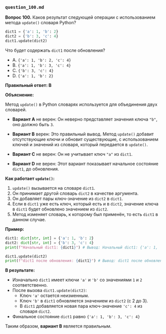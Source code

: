 ### `question_100.md`

**Вопрос 100.** Каков результат следующей операции с использованием метода `update()` словаря Python?

```python
dict1 = {'a': 1, 'b': 2}
dict2 = {'b': 3, 'c': 4}
dict1.update(dict2)
```

Что будет содержать `dict1` после обновления?

- A. `{'a': 1, 'b': 2, 'c': 4}`
- B. `{'a': 1, 'b': 3, 'c': 4}`
- C. `{'b': 3, 'c': 4}`
- D. `{'a': 1, 'b': 2}`

**Правильный ответ: B**

**Объяснение:**

Метод `update()` в Python словарях используется для объединения двух словарей.

*   **Вариант A** не верен: Он неверно представляет значения ключа `"b"`, оно должно быть `3`.

*   **Вариант B** верен: Это правильный вывод. Метод `update()` добавит отсутствующие ключи и обновит существующие, с использованием ключей и значений из словаря, который передается в `update()`.

*   **Вариант C** не верен: Он не учитывает ключ `"a"` из `dict1`.

*   **Вариант D** не верен: Этот вариант показывает начальное состояние `dict1`, до обновления.

**Как работает `update()`:**

1.  `update()` вызывается на словаре `dict1`.
2.  Он принимает другой словарь `dict2` в качестве аргумента.
3.  Он добавляет пары ключ-значение из `dict2` в `dict1`.
4.  Если в `dict1` уже есть ключ, который есть и в `dict2`, значение ключа в `dict1` будет обновлено значением из `dict2`.
5.  Метод изменяет словарь, к которому был применён, то есть `dict1` в данном случае.

**Пример:**

```python
dict1: dict[str, int] = {'a': 1, 'b': 2}
dict2: dict[str, int] = {'b': 3, 'c': 4}
print(f"Начальный dict1: {dict1}") # Вывод: Начальный dict1: {'a': 1, 'b': 2}

dict1.update(dict2)
print(f"dict1 после обновления: {dict1}") # Вывод: dict1 после обновления: {'a': 1, 'b': 3, 'c': 4}
```

**В результате:**

*   Изначально `dict1` имеет ключи `'a'` и `'b'` со значениями `1` и `2` соответственно.
*  После вызова `dict1.update(dict2)`:
    *   Ключ `'a'` остается неизменным.
    *   Ключ `'b'` в `dict1` обновляется значением из `dict2` (с 2 до 3).
    *   В `dict1` добавляется новая пара ключ-значение `'c': 4` из словаря `dict2`.
*  Финальное состояние `dict1` равно `{'a': 1, 'b': 3, 'c': 4}`

Таким образом, **вариант B** является правильным.
